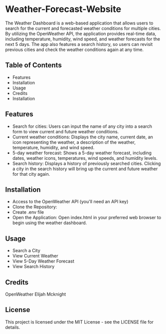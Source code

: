 # Weather-Forecast-Website

The Weather Dashboard is a web-based application that allows users to search for the current and forecasted weather conditions for multiple cities. By utilizing the OpenWeather API, the application provides real-time data, including temperature, humidity, wind speed, and weather forecasts for the next 5 days. The app also features a search history, so users can revisit previous cities and check the weather conditions again at any time.

## Table of Contents
- Features
- Installation
- Usage
- Credits
- Installation

## Features
- Search for cities: Users can input the name of any city into a search form to view current and future weather conditions.
- Current weather conditions: Displays the city name, current date, an icon representing the weather, a description of the weather, temperature, humidity, and wind speed.
- 5-day weather forecast: Shows a 5-day weather forecast, including dates, weather icons, temperatures, wind speeds, and humidity levels.
- Search history: Displays a history of previously searched cities. Clicking a city in the search history will bring up the current and future weather for that city again.

## Installation
- Access to the OpenWeather API (you'll need an API key)
- Clone the Repository: 
- Create .env file
- Open the Application: Open index.html in your preferred web browser to begin using the weather dashboard.

## Usage
- Search a City
- View Current Weather
- View 5-Day Weather Forecast
- View Search History

## Credits
OpenWeather
Elijah Mcknight 

## License
This project is licensed under the MIT License - see the LICENSE file for details.

